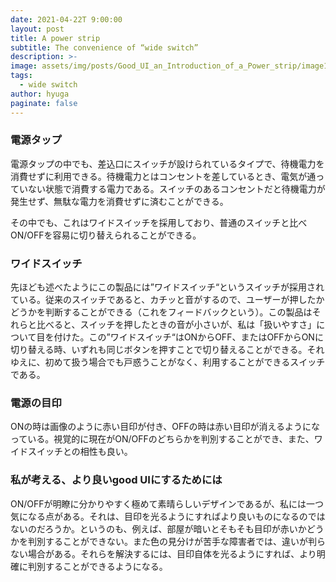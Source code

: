 ```yaml
---
date: 2021-04-22T 9:00:00
layout: post
title: A power strip
subtitle: The convenience of “wide switch”
description: >-
image: assets/img/posts/Good_UI_an_Introduction_of_a_Power_strip/image1.jpg
tags: 
  - wide switch
author: hyuga
paginate: false
---
```


### 電源タップ
電源タップの中でも、差込口にスイッチが設けられているタイプで、待機電力を消費せずに利用できる。待機電力とはコンセントを差しているとき、電気が通っていない状態で消費する電力である。スイッチのあるコンセントだと待機電力が発生せず、無駄な電力を消費せずに済むことができる。

 その中でも、これはワイドスイッチを採用しており、普通のスイッチと比べON/OFFを容易に切り替えられることができる。

### ワイドスイッチ
先ほども述べたようにこの製品には”ワイドスイッチ“というスイッチが採用されている。従来のスイッチであると、カチッと音がするので、ユーザーが押したかどうかを判断することができる（これをフィードバックという）。この製品はそれらと比べると、スイッチを押したときの音が小さいが、私は「扱いやすさ」について目を付けた。この”ワイドスイッチ“はONからOFF、またはOFFからONに切り替える時、いずれも同じボタンを押すことで切り替えることができる。それゆえに、初めて扱う場合でも戸惑うことがなく、利用することができるスイッチである。

### 電源の目印
ONの時は画像のように赤い目印が付き、OFFの時は赤い目印が消えるようになっている。視覚的に現在がON/OFFのどちらかを判別することができ、また、ワイドスイッチとの相性も良い。

### 私が考える、より良いgood UIにするためには
 ON/OFFが明瞭に分かりやすく極めて素晴らしいデザインであるが、私には一つ気になる点がある。それは、目印を光るようにすればより良いものになるのではないのだろうか。というのも、例えば、部屋が暗いとそもそも目印が赤いかどうかを判別することができない。また色の見分けが苦手な障害者では、違いが判らない場合がある。それらを解決するには、目印自体を光るようにすれば、より明確に判別することができるようになる。
